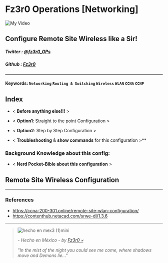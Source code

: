 # Fz3r0 Operations  [Networking]

![My Video](https://user-images.githubusercontent.com/94720207/165892585-b830998d-d7c5-43b4-a3ad-f71a07b9077e.gif)

## Configure Remote Site Wireless like a Sir! 

##### Twitter  : [@fz3r0_OPs](https://twitter.com/Fz3r0_OPs) 
##### Github  : [Fz3r0](https://github.com/fz3r0) 

---

#### Keywords: `Networking` `Routing & Switching` `Wireless` `WLAN` `CCNA` `CCNP` 
  
## Index

- < **Before anything else!!!** >

- < **Option1**: Straight to the point Configuration >

- < **Option2**: Step by Step Configuration >

- < **Troubleshooting** & **show commands** for this configuration >** 

### Background Knowledge about this config:

- < **Nerd Pocket-Bible about this configuration** >

## Remote Site Wireless Configuration


 
---

### References

- https://ccna-200-301.online/remote-site-wlan-configuration/
- https://contenthub.netacad.com/srwe-dl/1.3.6

---

> ![hecho en mex3 (1)mini](https://user-images.githubusercontent.com/94720207/163919294-2754caa3-c98c-4df3-b782-00703e4d3343.png)
>
> _- Hecho en México - by [Fz3r0 💀](https://github.com/Fz3r0/)_ 
>
> _"In the mist of the night you could see me come, where shadows move and Demons lie..."_ 
